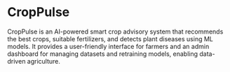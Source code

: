# CropPulse
CropPulse is an AI-powered smart crop advisory system that recommends the best crops, suitable fertilizers, and detects plant diseases using ML models. It provides a user-friendly interface for farmers and an admin dashboard for managing datasets and retraining models, enabling data-driven agriculture.
